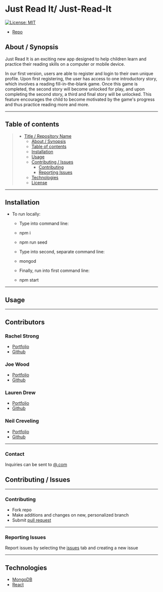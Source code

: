 # Just Read It/ Just-Read-It

[![License: MIT](https://img.shields.io/badge/License-MIT-yellow.svg)](https://opensource.org/licenses/MIT)

- [Repo](https://github.com/LawrieDrew/Just-Read-It)

## About / Synopsis

Just Read It is an exciting new app designed to help children learn and practice their reading skills on a computer or mobile device.

In our first version, users are able to register and login to their own unique profile. Upon first registering, the user has access to one introductory story, which involves a reading fill-in-the-blank game. Once this game is completed, the second story will become unlocked for play, and upon completing the second story, a third and final story will be unlocked. This feature encourages the child to become motivated by the game's progress and thus practice reading more and more.

---

## Table of contents

> - [Title / Repository Name](#title--repository-name)
>   - [About / Synopsis](#about--synopsis)
>   - [Table of contents](#table-of-contents)
>   - [Installation](#installation)
>   - [Usage](#usage)
>   - [Contributing / Issues](#contributing--issues)
>     - [Contributing](#contributing)
>     - [Reporting Issues](#reporting-issues)
>   - [Technologies](#technologies)
>   - [License](#licenses)

---

## Installation

- To run locally:

  - Type into command line:
  - npm i
  - npm run seed

  - Type into second, separate command line:
  - mongod

  - Finally, run into first command line:
  - npm start

---

## Usage


---

## Contributors

### Rachel Strong

- <a href="https://ray-the-developer.herokuapp.com/">Portfolio</a>
- <a href="https://github.com/ray0095">Github</a>

### Joe Wood

- <a href="https://elegy-portfolio.herokuapp.com/">Portfolio</a>
- <a href="https://github.com/xxelegyxx">Github</a>

### Lauren Drew

- <a href="https://lawriedrew.github.io/Professional-Materials/">Portfolio</a>
- <a href="https://github.com/LawrieDrew">Github</a>

### Neil Creveling

- <a href="https://neilcreveling.github.io/Updated-Portfolio/">Portfolio</a>
- <a href="https://github.com/neilcreveling">Github</a>

---

### Contact

Inquiries can be sent to [@.com](mailto:@.com)

## Contributing / Issues

---

### Contributing

- Fork repo
- Make additions and changes on new, personalized branch
- Submit [pull request](https://github.com/LawrieDrew/Just-Read-It/pulls)

---

### Reporting Issues

Report issues by selecting the [issues](https://github.com/LawrieDrew/Just-Read-It/issues) tab and creating a new issue

---

## Technologies

- [MongoDB](https://www.mongodb.com/)
- [React](https://reactjs.org/)
